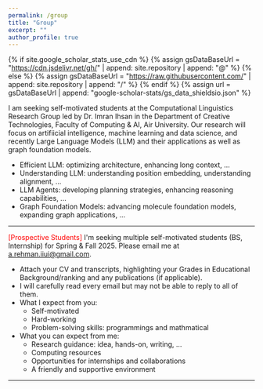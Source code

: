 ```yaml
---
permalink: /group
title: "Group"
excerpt: ""
author_profile: true
---
```


{% if site.google_scholar_stats_use_cdn %}
{% assign gsDataBaseUrl = "https://cdn.jsdelivr.net/gh/" | append: site.repository | append: "@" %}
{% else %}
{% assign gsDataBaseUrl = "https://raw.githubusercontent.com/" | append: site.repository | append: "/" %}
{% endif %}
{% assign url = gsDataBaseUrl | append: "google-scholar-stats/gs_data_shieldsio.json" %}

<!-- <span class='anchor' id='group'></span> -->




I am seeking self-motivated students at the Computational Linguistics Research Group led by Dr. Imran Ihsan in the Department of Creative Technologies, Faculty of Computing & AI, Air University. Our research will focus on artifiicial intelligence, machine learning and data science, and recently Large Language Models (LLM) and their applications as well as graph foundation models.

- Efficient LLM: optimizing architecture, enhancing long context, ...
- Understanding LLM: understanding position embedding, understanding alignment, ...
- LLM Agents: developing planning strategies, enhancing reasoning capabilities, ...
- Graph Foundation Models: advancing molecule foundation models, expanding graph applications, ...

---

<span style="color:red">[Prospective Students]</span> I'm seeking multiple self-motivated students (BS, Internship) for Spring & Fall 2025. Please email me at <a href="mailto:a.rehman.iiui@gmail.com" target="_blank">a.rehman.iiui@gmail.com</a>.
  - Attach your CV and transcripts, highlighting your Grades in Educational Background/ranking and any publications (if applicable).
  - I will carefully read every email but may not be able to reply to all of them.
  - What I expect from you: 
    - Self-motivated
    - Hard-working
    - Problem-solving skills: programmings and mathmatical
  - What you can expect from me:
    - Research guidance: idea, hands-on, writing, ...
    - Computing resources
    - Opportunities for internships and collaborations
    - A friendly and supportive environment

---
<!-- <span style="color:red">More information coming soon...</span> -->


